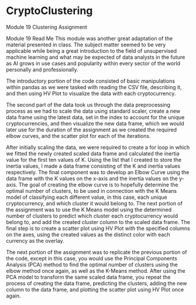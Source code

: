 # CryptoClustering
Module 19 Clustering Assignment

Module 19 Read Me 
  This module was another great adaptation of the material presented in class. The subject matter seemed to be very applicable while being a great introduction to the field of unsupervised machine learning and what may be expected of data analysts in the future as AI grows in use cases and popularity within every sector of the world personally and professionally. 

The introductory portion of the code consisted of basic manipulations within pandas as we were tasked with reading the CSV file, describing it, and then using HV Plot to visualize the data with each cryptocurrency. 

The second part of the data took us through the data preprocessing process as we had to scale the data using standard scaler, create a new data frame using the latest data, set in the index to account for the unique cryptocurrencies, and then visualize the new data frame, which we would later use for the duration of the assignment as we created the required elbow curves, and the scatter plot for each of the iterations. 

After initially scaling the data, we were required to create a for loop in which we fitted the newly created scaled data frame and calculated the inertia value for the first ten values of K. Using the list that I created to store the inertia values, I made a data frame consisting of the K and inertia values respectively. The final component was to develop an Elbow Curve using the data frame with the K values on the x-axis and the inertia values on the y-axis. The goal of creating the elbow curve is to hopefully determine the optimal number of clusters, to be used in connection with the K Means model of classifying each different value, in this case, each unique cryptocurrency, and which cluster it would belong to. The next portion of the assignment was to use the K Means model using the determined number of clusters to predict which cluster each cryptocurrency would belong to, and add the created cluster column to the scaled data frame. The final step is to create a scatter plot using HV Plot with the specified columns on the axes, using the created values as the distinct color with each currency as the overlay. 

The next portion of the assignment was to replicate the previous portion of the code, except in this case, you would use the Principal Components Analysis (PCA) method to find the optimal number of clusters using the elbow method once again, as well as the K-Means method. After using the PCA model to transform the same scaled data frame, you repeat the process of creating the data frame, predicting the clusters, adding the new column to the data frame, and plotting the scatter plot using HV Plot once again. 
